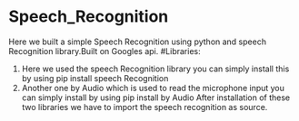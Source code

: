 # Speech_Recognition
Here we built a simple Speech Recognition using python and speech Recognition library.Built on Googles api. 
#Libraries:
1. Here we used the speech Recognition library you can simply install this by using 
pip install speech Recognition
2. Another one by Audio which is used to read the microphone input you can simply install by using
pip install by Audio
After installation of these two libraries we have to import the speech recognition as source.

